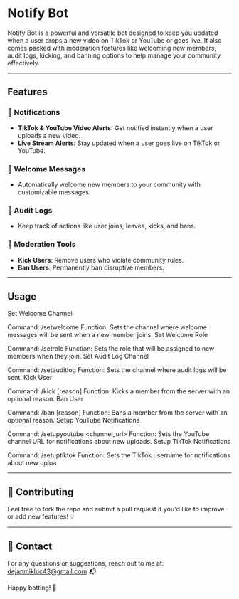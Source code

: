 # Notify Bot

Notify Bot is a powerful and versatile bot designed to keep you updated when a user drops a new video on TikTok or YouTube or goes live. It also comes packed with moderation features like welcoming new members, audit logs, kicking, and banning options to help manage your community effectively.

---

## Features

### 🔔 Notifications
- **TikTok & YouTube Video Alerts**: Get notified instantly when a user uploads a new video.
- **Live Stream Alerts**: Stay updated when a user goes live on TikTok or YouTube.

### 👋 Welcome Messages
- Automatically welcome new members to your community with customizable messages.

### 📜 Audit Logs
- Keep track of actions like user joins, leaves, kicks, and bans.

### 🚨 Moderation Tools
- **Kick Users**: Remove users who violate community rules.
- **Ban Users**: Permanently ban disruptive members.

---

## Usage

Set Welcome Channel

Command: /setwelcome <channel>
Function: Sets the channel where welcome messages will be sent when a new member joins.
Set Welcome Role

Command: /setrole <role>
Function: Sets the role that will be assigned to new members when they join.
Set Audit Log Channel

Command: /setauditlog <channel>
Function: Sets the channel where audit logs will be sent.
Kick User

Command: /kick <member> [reason]
Function: Kicks a member from the server with an optional reason.
Ban User

Command: /ban <member> [reason]
Function: Bans a member from the server with an optional reason.
Setup YouTube Notifications

Command: /setupyoutube <channel_url>
Function: Sets the YouTube channel URL for notifications about new uploads.
Setup TikTok Notifications

Command: /setuptiktok <username>
Function: Sets the TikTok username for notifications about new uploa
  

---
## 🤝 Contributing
Feel free to fork the repo and submit a pull request if you'd like to improve or add new features! 💡

---

## 📧 Contact
For any questions or suggestions, reach out to me at: dejanmikluc43@gmail.com 📬

Happy botting! 🚀
